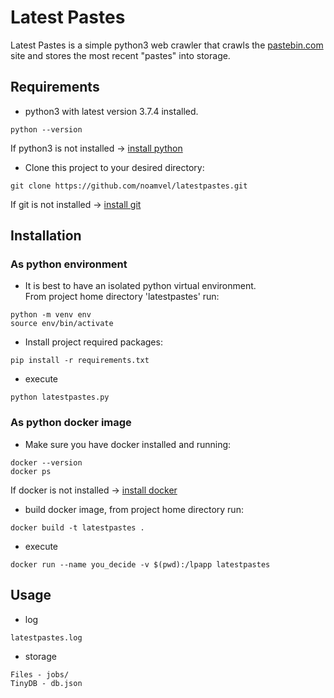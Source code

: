 # Latest Pastes
Latest Pastes is a simple python3 web crawler that crawls the [pastebin.com](https://pastebin.com/) site and stores the most recent "pastes" into storage. 

## Requirements 
* python3 with latest version 3.7.4 installed.
```
python --version
```
If python3 is not installed -> [install python](https://www.python.org/downloads/)

* Clone this project to your desired directory:
```
git clone https://github.com/noamvel/latestpastes.git
```
If git is not installed -> [install git](https://git-scm.com/download)

## Installation
### As python environment 
* It is best to have an isolated python virtual environment.   
From project home directory 'latestpastes' run:
```
python -m venv env
source env/bin/activate
```
* Install project required packages:
```
pip install -r requirements.txt
```
* execute
```
python latestpastes.py
```

### As python docker image
* Make sure you have docker installed and running:
```
docker --version
docker ps
```
If docker is not installed  -> [install docker](https://docs.docker.com/install/)

* build docker image, from project home directory run:
```
docker build -t latestpastes .
```
* execute
```
docker run --name you_decide -v $(pwd):/lpapp latestpastes
```

## Usage

* log
```
latestpastes.log
```
* storage
```
Files - jobs/
TinyDB - db.json
```




